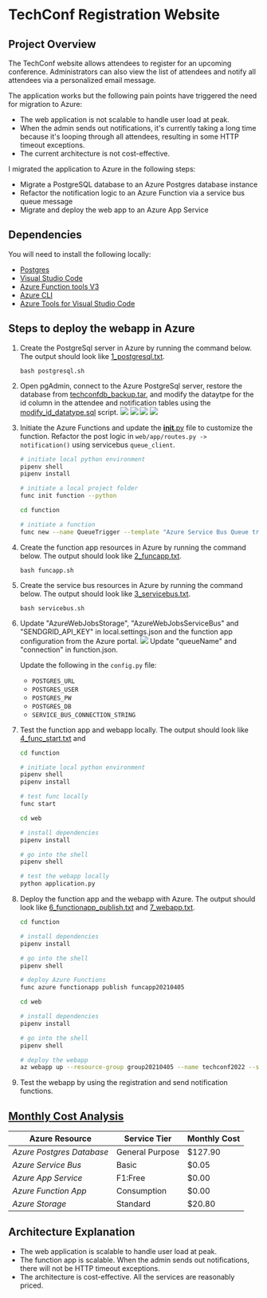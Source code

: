 # TechConf Registration Website

## Project Overview
The TechConf website allows attendees to register for an upcoming conference. Administrators can also view the list of attendees and notify all attendees via a personalized email message.

The application works but the following pain points have triggered the need for migration to Azure:
 - The web application is not scalable to handle user load at peak.
 - When the admin sends out notifications, it's currently taking a long time because it's looping through all attendees, resulting in some HTTP timeout exceptions.
 - The current architecture is not cost-effective.

I migrated the application to Azure in the following steps: 
- Migrate a PostgreSQL database to an Azure Postgres database instance
- Refactor the notification logic to an Azure Function via a service bus queue message
- Migrate and deploy the web app to an Azure App Service

## Dependencies

You will need to install the following locally:
- [Postgres](https://www.postgresql.org/download/)
- [Visual Studio Code](https://code.visualstudio.com/download)
- [Azure Function tools V3](https://docs.microsoft.com/en-us/azure/azure-functions/functions-run-local?tabs=windows%2Ccsharp%2Cbash#install-the-azure-functions-core-tools)
- [Azure CLI](https://docs.microsoft.com/en-us/cli/azure/install-azure-cli?view=azure-cli-latest)
- [Azure Tools for Visual Studio Code](https://marketplace.visualstudio.com/items?itemName=ms-vscode.vscode-node-azure-pack)

## Steps to deploy the webapp in Azure

1. Create the PostgreSql server in Azure by running the command below. The output should look like [1_postgresql.txt](https://github.com/iDataist/Migrate-Tech-Conference-App-to-Azure/blob/main/output/1_postgresql.txt). 
    ```
    bash postgresql.sh
    ```
2. Open pgAdmin, connect to the Azure PostgreSql server, restore the database from [techconfdb_backup.tar](https://github.com/iDataist/Migrate-Tech-Conference-App-to-Azure/blob/main/data/techconfdb_backup.tar), and modify the dataytpe for the id column in the attendee and notification tables using the [modify_id_datatype.sql](https://github.com/iDataist/Migrate-Tech-Conference-App-to-Azure/blob/main/data/modify_id_datatype.sql) script. 
    ![](output/add_azure_server_1.png)
    ![](output/add_azure_server_2.png)
    ![](output/restore.png)
    ![](output/modify_id.png)
3. Initiate the Azure Functions and update the [__init__.py](https://github.com/iDataist/Migrate-Tech-Conference-App-to-Azure/blob/main/function/QueueTrigger/__init__.py) file to customize the function. Refactor the post logic in `web/app/routes.py -> notification()` using servicebus `queue_client`.  

   ```bash
   # initiate local python environment
   pipenv shell
   pipenv install

   # initiate a local project folder
   func init function --python

   cd function

   # initiate a function
   func new --name QueueTrigger --template "Azure Service Bus Queue trigger" --language python
   ``` 
4. Create the function app resources in Azure by running the command below. The output should look like [2_funcapp.txt](https://github.com/iDataist/Migrate-Tech-Conference-App-to-Azure/blob/main/output/2_funcapp.txt). 
    ```
    bash funcapp.sh
    ```
5. Create the service bus resources in Azure by running the command below. The output should look like [3_servicebus.txt](https://github.com/iDataist/Migrate-Tech-Conference-App-to-Azure/blob/main/output/3_servicebus.txt). 
    ```
    bash servicebus.sh
    ```

6. Update "AzureWebJobsStorage", "AzureWebJobsServiceBus" and "SENDGRID_API_KEY" in local.settings.json and the function app configuration from the Azure portal. 
    ![](output/funcapp_config.png)
    Update "queueName" and "connection" in function.json. 

    Update the following in the `config.py` file: 
      - `POSTGRES_URL`
      - `POSTGRES_USER`
      - `POSTGRES_PW`
      - `POSTGRES_DB`
      - `SERVICE_BUS_CONNECTION_STRING`
7. Test the function app and webapp locally. The output should look like [4_func_start.txt](https://github.com/iDataist/Migrate-Tech-Conference-App-to-Azure/blob/main/output/4_func_start.txt) and [](https://github.com/iDataist/Migrate-Tech-Conference-App-to-Azure/blob/main/output/5_localhost.txt)
   ```bash
   cd function

   # initiate local python environment
   pipenv shell
   pipenv install

   # test func locally
   func start
   ``` 
    ```bash
    cd web

    # install dependencies
    pipenv install

    # go into the shell
    pipenv shell

    # test the webapp locally
    python application.py   
    ```
8. Deploy the function app and the webapp with Azure. The output should look like [6_functionapp_publish.txt](https://github.com/iDataist/Migrate-Tech-Conference-App-to-Azure/blob/main/output/6_functionapp_publish.txt) and [7_webapp.txt](https://github.com/iDataist/Migrate-Tech-Conference-App-to-Azure/blob/main/output/7_webapp.txt). 
    ```bash
    cd function

    # install dependencies
    pipenv install

    # go into the shell
    pipenv shell

    # deploy Azure Functions
    func azure functionapp publish funcapp20210405
    ```
    ```bash
    cd web

    # install dependencies
    pipenv install

    # go into the shell
    pipenv shell

    # deploy the webapp 
    az webapp up --resource-group group20210405 --name techconf2022 --sku F1 
    ```
9. Test the webapp by using the registration and send notification functions. 

## [Monthly Cost Analysis](https://azure.microsoft.com/en-us/pricing/calculator/)

| Azure Resource | Service Tier | Monthly Cost |
| ------------ | ------------ | ------------ |
| *Azure Postgres Database* | General Purpose | $127.90       |
| *Azure Service Bus*   |   Basic      |     $0.05         |
| *Azure App Service*   |   F1:Free      |       $0.00       |
| *Azure Function App*   |   Consumption   |    $0.00         |
| *Azure Storage*   |   Standard      |       $20.80       |
## Architecture Explanation
 - The web application is scalable to handle user load at peak.
 - The function app is scalable. When the admin sends out notifications, there will not be HTTP timeout exceptions. 
 - The architecture is cost-effective. All the services are reasonably priced.